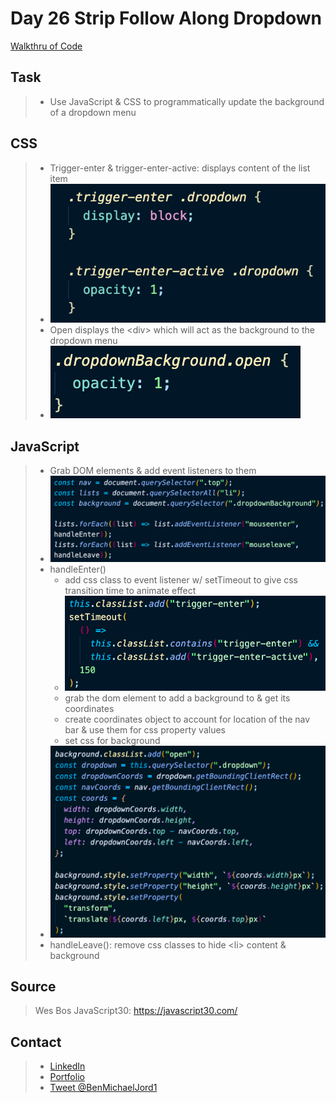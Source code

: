# Day 26 Strip Follow Along Dropdown

[Walkthru of Code](https://youtu.be/1SZ2opkquJc)

## Task

> - Use JavaScript & CSS to programmatically update the background of a dropdown menu

## CSS

> - Trigger-enter & trigger-enter-active: displays content of the list item
> - ![css trigger classes](images/trigger.png)
> - Open displays the \<div> which will act as the background to the dropdown menu
> - ![css open class](images/open.png)

## JavaScript

> - Grab DOM elements & add event listeners to them
> - ![dom elements and there listeners](images/dom.png)
> - handleEnter()
>   - add css class to event listener w/ setTimeout to give css transition time to animate effect
>   - ![add css classes](images/trigger-js.png)
>   - grab the dom element to add a background to & get its coordinates
>   - create coordinates object to account for location of the nav bar & use them for css property values
>   - set css for background
> - ![dropdown css values](images/coords.png)
> - handleLeave(): remove css classes to hide \<li> content & background

## Source

> Wes Bos JavaScript30: https://javascript30.com/

## Contact

> - [LinkedIn](https://www.linkedin.com/in/benjamin-alt-higginbotham/)
> - [Portfolio](https://higginbotham.fun/)
> - [Tweet @BenMichaelJord1](https://twitter.com/BenMichaelJord1)
